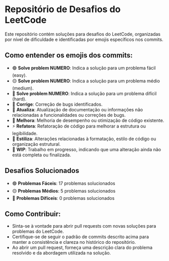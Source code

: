 # Repositório de Desafios do LeetCode

Este repositório contém soluções para desafios do LeetCode, organizadas por nível de dificuldade e identificadas por emojis específicos nos commits.

## Como entender os emojis dos commits:

- 🟢 **Solve problem NUMERO**: Indica a solução para um problema fácil (easy).
- 🟡 **Solve problem NUMERO**: Indica a solução para um problema médio (medium).
- 🔴 **Solve problem NUMERO**: Indica a solução para um problema difícil (hard).
- 🐛 **Corrige**: Correção de bugs identificados.
- 📝 **Atualiza**: Atualização de documentação ou informações não relacionadas a funcionalidades ou correções de bugs.
- 🚀 **Melhora**: Melhoria de desempenho ou otimização de código existente.
- ⚡️ **Refatora**: Refatoração de código para melhorar a estrutura ou legibilidade.
- 🎨 **Estiliza**: Alterações relacionadas à formatação, estilo de código ou organização estrutural.
- 🚧 **WIP**: Trabalho em progresso, indicando que uma alteração ainda não está completa ou finalizada.

## Desafios Solucionados

- 🟢 **Problemas Fáceis**: 17 problemas solucionados
- 🟡 **Problemas Médios**: 5 problemas solucionados
- 🔴 **Problemas Difíceis**: 0 problemas solucionados

## Como Contribuir:

- Sinta-se à vontade para abrir pull requests com novas soluções para problemas do LeetCode.
- Certifique-se de seguir o padrão de commits descrito acima para manter a consistência e clareza no histórico do repositório.
- Ao abrir um pull request, forneça uma descrição clara do problema resolvido e da abordagem utilizada na solução.
